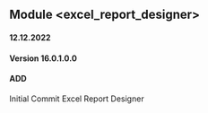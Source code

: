 ## Module <excel_report_designer>

#### 12.12.2022
#### Version 16.0.1.0.0
#### ADD
Initial Commit  Excel Report Designer





